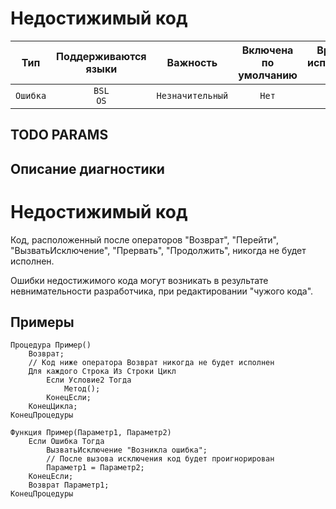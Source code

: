# Недостижимый код

| Тип | Поддерживаются<br/>языки | Важность | Включена<br/>по умолчанию | Время на<br/>исправление (мин) | Тэги |
| :-: | :-: | :-: | :-: | :-: | :-: |
| `Ошибка` | `BSL`<br/>`OS` | `Незначительный` | `Нет` | `10` | `design`<br/>`suspicious` |


## TODO PARAMS

## Описание диагностики

# Недостижимый код

Код, расположенный после операторов "Возврат", "Перейти", "ВызватьИсключение", "Прервать", "Продолжить", никогда не будет исполнен.

Ошибки недостижимого кода могут возникать в результате невнимательности разработчика, при редактировании "чужого кода".

## Примеры

```bsl
Процедура Пример()
    Возврат;
    // Код ниже оператора Возврат никогда не будет исполнен
    Для каждого Строка Из Строки Цикл   
        Если Условие2 Тогда
            Метод();
        КонецЕсли;
    КонецЦикла;
КонецПроцедуры
```

```bsl
Функция Пример(Параметр1, Параметр2)
    Если Ошибка Тогда
        ВызватьИсключение "Возникла ошибка";
        // После вызова исключения код будет проигнорирован
        Параметр1 = Параметр2;        
    КонецЕсли; 
    Возврат Параметр1;
КонецПроцедуры
```
